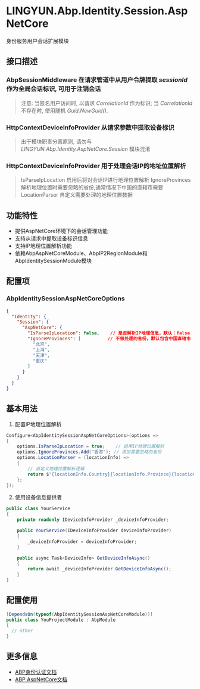 # LINGYUN.Abp.Identity.Session.AspNetCore

身份服务用户会话扩展模块

## 接口描述

### AbpSessionMiddleware 在请求管道中从用户令牌提取 *sessionId* 作为全局会话标识, 可用于注销会话  
> 注意: 当匿名用户访问时, 以请求 *CorrelationId* 作为标识;
        当 *CorrelationId* 不存在时, 使用随机 *Guid.NewGuid()*.

### HttpContextDeviceInfoProvider 从请求参数中提取设备标识  

> 出于模块职责分离原则, 请勿与 *LINGYUN.Abp.Identity.AspNetCore.Session* 模块混淆  


### HttpContextDeviceInfoProvider 用于处理会话IP的地址位置解析

> IsParseIpLocation 启用后将对会话IP进行地理位置解析
> IgnoreProvinces 解析地理位置时需要忽略的省份,通常情况下中国的直辖市需要
> LocationParser 自定义需要处理的地理位置数据

## 功能特性

* 提供AspNetCore环境下的会话管理功能
* 支持从请求中提取设备标识信息
* 支持IP地理位置解析功能
* 依赖AbpAspNetCoreModule、AbpIP2RegionModule和AbpIdentitySessionModule模块

## 配置项

### AbpIdentitySessionAspNetCoreOptions

```json
{
  "Identity": {
    "Session": {
      "AspNetCore": {
        "IsParseIpLocation": false,    // 是否解析IP地理信息，默认：false
        "IgnoreProvinces": [          // 不做处理的省份，默认包含中国直辖市
          "北京",
          "上海",
          "天津",
          "重庆"
        ]
      }
    }
  }
}
```

## 基本用法

1. 配置IP地理位置解析
```csharp
Configure<AbpIdentitySessionAspNetCoreOptions>(options =>
{
    options.IsParseIpLocation = true;    // 启用IP地理位置解析
    options.IgnoreProvinces.Add("香港"); // 添加需要忽略的省份
    options.LocationParser = (locationInfo) => 
    {
        // 自定义地理位置解析逻辑
        return $"{locationInfo.Country}{locationInfo.Province}{locationInfo.City}";
    };
});
```

2. 使用设备信息提供者
```csharp
public class YourService
{
    private readonly IDeviceInfoProvider _deviceInfoProvider;

    public YourService(IDeviceInfoProvider deviceInfoProvider)
    {
        _deviceInfoProvider = deviceInfoProvider;
    }

    public async Task<DeviceInfo> GetDeviceInfoAsync()
    {
        return await _deviceInfoProvider.GetDeviceInfoAsync();
    }
}
```

## 配置使用

```csharp
[DependsOn(typeof(AbpIdentitySessionAspNetCoreModule))]
public class YouProjectModule : AbpModule
{
  // other
}
```

## 更多信息

* [ABP身份认证文档](https://docs.abp.io/en/abp/latest/Identity)
* [ABP AspNetCore文档](https://docs.abp.io/en/abp/latest/AspNetCore)
